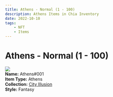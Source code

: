 ```yaml
---
title: Athens - Normal (1 - 100)
description: Athens Items in Chia Inventory
date: 2022-10-10
tags:
    - NFT
    - Items
---
```


# Athens - Normal (1 - 100)
<div class="item_thumbnail">
<img loading="lazy" src="https://5xooddikftvd36t5ppbknyamlcfenjcfuhuybajf6liqjfbq.arweave.net/7dzhjQos6j36fXv-Cpu_AMWIpGpEWh6YCBJfLRB-JQw"><br/>
<div><strong>Name:</strong> Athens#001</div>
<div><strong>Item Type:</strong> Athens</div>
<div><strong>Collection:</strong> <a href="https://www.spacescan.io/xch/nft/collection/col1lend2dcn558km4wcwta4xnkfv3xpcmlp9kyt0m909emvfxechlyqdl5ndg">City Illusion</a></div>
<div><strong>Style:</strong> Fantasy</div>
</div>


